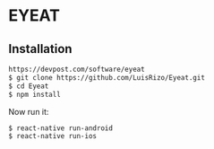 # EYEAT

## Installation

```bash
https://devpost.com/software/eyeat
$ git clone https://github.com/LuisRizo/Eyeat.git
$ cd Eyeat
$ npm install
```

Now run it:
```bash
$ react-native run-android
$ react-native run-ios
```
